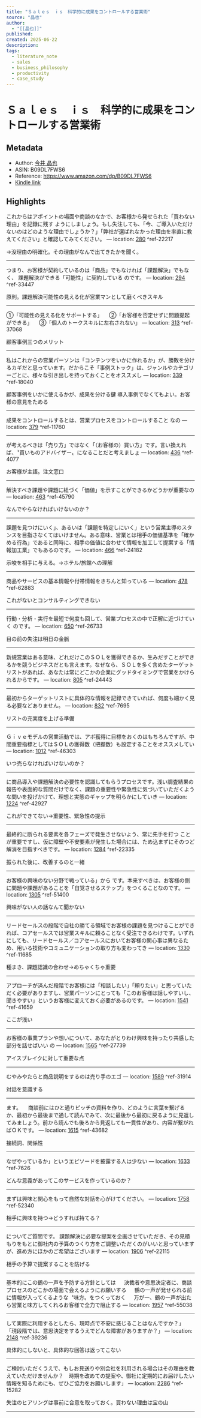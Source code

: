 ```yaml
---
title: "Ｓａｌｅｓ　ｉｓ　科学的に成果をコントロールする営業術"
source: "晶也"
author:
  - "[[晶也]]"
published: 
created: 2025-06-22
description: 
tags:
  - literature_note
  - sales
  - business_philosophy
  - productivity
  - case_study
---
```

# Ｓａｌｅｓ　ｉｓ　科学的に成果をコントロールする営業術
## Metadata
* Author: [今井 晶也](https://www.amazon.comundefined)
* ASIN: B09DL7FWS6
* Reference: https://www.amazon.com/dp/B09DL7FWS6
* [Kindle link](kindle://book?action=open&asin=B09DL7FWS6)

## Highlights
これからはアポイントの場面や商談のなかで、お客様から発せられた「買わない理由」を記録に残す ようにしましょう。もし失注しても、「今、ご導入いただけないのはどのような理由でしょうか？」「弊社が選ばれなかった理由を率直に教えてください」と確認してみてください。 — location: [280](kindle://book?action=open&asin=B09DL7FWS6&location=280) ^ref-22217

→没理由の明確化。その理由がなんで出てきたかを聞く。

---
つまり、お客様が契約しているのは「商品」でもなければ「課題解決」でもなく、 課題解決ができる「可能性」に契約している のです。 — location: [294](kindle://book?action=open&asin=B09DL7FWS6&location=294) ^ref-33447

原則。課題解決可能性の見える化が営業マンとして磨くべきスキル

---
①「可能性の見える化をサポートする」 　②「お客様を否定せずに問題提起ができる」 　③「個人のトークスキルに左右されない」 — location: [313](kindle://book?action=open&asin=B09DL7FWS6&location=313) ^ref-37068

顧客事例三つのメリット

---
私はこれからの営業パーソンは「コンテンツをいかに作れるか」が、勝敗を分けるカギだと思っています。だからこそ「事例ストック」は、ジャンルやカテゴリーごとに、様々な引き出しを持っておくことをオススメし — location: [339](kindle://book?action=open&asin=B09DL7FWS6&location=339) ^ref-18040

顧客事例をいかに使えるかが、成果を分ける鍵
導入事例でなくてもよい。お客様の意見をためる

---
成果をコントロールするとは、営業プロセスをコントロールすること なの — location: [379](kindle://book?action=open&asin=B09DL7FWS6&location=379) ^ref-11760

---
が考えるべきは「売り方」ではなく「（お客様の）買い方」です。言い換えれば、〝買いものアドバイザー〟になることだと考えましょ — location: [436](kindle://book?action=open&asin=B09DL7FWS6&location=436) ^ref-4077

お客様が主語。注文窓口

---
解決すべき課題や課題に紐づく「価値」を示すことができるかどうかが重要なの — location: [463](kindle://book?action=open&asin=B09DL7FWS6&location=463) ^ref-45790

なんでやらなければいけないのか？

---
課題を見つけにいく」、あるいは「課題を特定しにいく」という営業主導のスタンスを目指さなくてはいけません。ある意味、営業とは相手の価値基準を「確かめる行為」であると同時に、相手の価値に合わせて情報を加工して提案する「情報加工業」でもあるのです。 — location: [466](kindle://book?action=open&asin=B09DL7FWS6&location=466) ^ref-24182

示唆を相手に与える。→ホテル/旅館への理解

---
商品やサービスの基本情報や付帯情報をきちんと知っている — location: [478](kindle://book?action=open&asin=B09DL7FWS6&location=478) ^ref-62883

これがないとコンサルティングできない

---
行動・分析・実行を最短で何度も回して、営業プロセスの中で正解に近づけていく のです。 — location: [650](kindle://book?action=open&asin=B09DL7FWS6&location=650) ^ref-26733

目の前の失注は明日の金脈

---
新規営業はある意味、どれだけこのＳＯＬを獲得できるか、生みだすことができるかを競うビジネスだとも言えます。なぜなら、ＳＯＬを多く含めたターゲットリストがあれば、あなたは常にどこかの企業にグッドタイミングで営業をかけられるからです。 — location: [805](kindle://book?action=open&asin=B09DL7FWS6&location=805) ^ref-24443

---
最初からターゲットリストに具体的な情報を記録できていれば、何度も細かく見る必要などありません。 — location: [832](kindle://book?action=open&asin=B09DL7FWS6&location=832) ^ref-7695

リストの充実度を上げる準備

---
Ｇｉｖｅモデルの営業活動では、アポ獲得に目標をおくのはもちろんですが、中間重要指標としてはＳＯＬの獲得数（把握数）も設定することをオススメしてい — location: [1012](kindle://book?action=open&asin=B09DL7FWS6&location=1012) ^ref-46303

いつ売らなければいけないのか？

---
に商品導入や課題解決の必要性を認識してもらうプロセスです。浅い調査結果の報告や表面的な質問だけでなく、課題の重要性や緊急性に気づいていただくような問いを投げかけて、理想と実態のギャップを明らかにしていき — location: [1224](kindle://book?action=open&asin=B09DL7FWS6&location=1224) ^ref-42927

これができてない→重要性、緊急性の提示

---
最終的に断られる要素を各フェーズで発生させないよう、常に先手を打つ ことが重要ですし、仮に障壁や不安要素が発生した場合には、ため込まずにそのつど解消を目指すべきです。 — location: [1284](kindle://book?action=open&asin=B09DL7FWS6&location=1284) ^ref-22335

振られた後に、改善するのと一緒

---
お客様の興味のない分野で戦っている」から です。本来すべきは、お客様の側に問題や課題があることを「自覚させるステップ」をつくることなのです。 — location: [1305](kindle://book?action=open&asin=B09DL7FWS6&location=1305) ^ref-51400

興味がない人の話なんて聞かない

---
リードセールスの段階で自社の勝てる領域でお客様の課題を見つけることができれば、コアセールスでは営業スキルに頼ることなく受注できるわけです。いずれにしても、リードセールス／コアセールスにおいてお客様の関心事は異なるため、用いる技術やコミュニケーションの取り方も変わってき — location: [1330](kindle://book?action=open&asin=B09DL7FWS6&location=1330) ^ref-11685

種まき、課題認識の合わせ→めちゃくちゃ重要

---
アプローチが済んだ段階でお客様には「相談したい」「頼りたい」と思っていただく必要がありますし、営業パーソンにとっても「このお客様は話しやすいし、聞きやすい」というお客様に変えておく必要があるのです。 — location: [1541](kindle://book?action=open&asin=B09DL7FWS6&location=1541) ^ref-41659

ここが浅い

---
お客様の事業プランや想いについて、あなたがとりわけ興味を持ったり共感した部分を話せばいい の — location: [1565](kindle://book?action=open&asin=B09DL7FWS6&location=1565) ^ref-27739

アイスブレイクに対して重要な点

---
むやみやたらと商品説明をするのは売り手のエゴ — location: [1589](kindle://book?action=open&asin=B09DL7FWS6&location=1589) ^ref-31914

対話を意識する

---
ます。 　商談前にはひと通りピッチの資料を作り、どのように言葉を繋げるか、最初から最後まで通して読んでみて、次に最後から最初に戻るように見返してみましょう。前から読んでも後ろから見返しても一貫性があり、内容が繋がればＯＫです。 — location: [1615](kindle://book?action=open&asin=B09DL7FWS6&location=1615) ^ref-43682

接続詞、関係性

---
なぜやっているか」というエピソードを披露する人は少ない — location: [1633](kindle://book?action=open&asin=B09DL7FWS6&location=1633) ^ref-7626

どんな意義があってこのサービスを作っているのか？

---
まずは興味と関心をもって自然な対話を心がけてください。 — location: [1758](kindle://book?action=open&asin=B09DL7FWS6&location=1758) ^ref-52340

相手に興味を持つ→どうすれば持てる？

---
についてご質問です。 課題解決に必要な提案を企画させていただき、その見積もりをもとに御社内の予算のつくり方をご調整いただくのがいいと思っていますが、進め方にほかのご希望はございます — location: [1906](kindle://book?action=open&asin=B09DL7FWS6&location=1906) ^ref-22115

相手の予算で提案することを防げる

---
基本的にこの鶴の一声を予防する方針としては 　 決裁者や意思決定者に、商談プロセスのどこかの場面で会えるようにお願いする 　 鶴の一声が発せられる前に情報が入ってくるような〝味方〟をつくっておく 　 万が一、鶴の一声が出たら営業と味方してくれるお客様で全力で阻止する — location: [1957](kindle://book?action=open&asin=B09DL7FWS6&location=1957) ^ref-55038

---
して実際に利用するとしたら、現時点で不安に感じることはなんですか？」 「現段階では、意思決定をするうえでどんな障害がありますか？」 — location: [2148](kindle://book?action=open&asin=B09DL7FWS6&location=2148) ^ref-39236

具体的にしないと、具体的な回答は返ってこない

---
ご検討いただくうえで、もしお見送りや別会社を利用される場合はその理由を教えていただけませんか？　時期を改めての提案や、御社に定期的にお届けしたい情報を知るためにも、ぜひご協力をお願いします」 — location: [2286](kindle://book?action=open&asin=B09DL7FWS6&location=2286) ^ref-15282

失注のヒアリングは事前に合意を取っておく。買わない理由は宝の山

---
